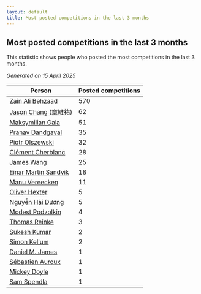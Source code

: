 ```yaml
---
layout: default
title: Most posted competitions in the last 3 months
---
```

## Most posted competitions in the last 3 months
This statistic shows people who posted the most competitions in the last 3 months.

*Generated on 15 April 2025*

| Person | Posted competitions |
| --- | --- |
| [Zain Ali Behzaad](https://www.worldcubeassociation.org/persons/2019BEHZ01) | 570 |
| [Jason Chang (章維祐)](https://www.worldcubeassociation.org/persons/2023CHAN15) | 62 |
| [Maksymilian Gala](https://www.worldcubeassociation.org/persons/2022GALA01) | 51 |
| [Pranav Dandgaval](https://www.worldcubeassociation.org/persons/2017DAND01) | 35 |
| [Piotr Olszewski](https://www.worldcubeassociation.org/persons/2013OLSZ02) | 32 |
| [Clément Cherblanc](https://www.worldcubeassociation.org/persons/2014CHER05) | 28 |
| [James Wang](https://www.worldcubeassociation.org/persons/2015WANG87) | 25 |
| [Einar Martin Sandvik](https://www.worldcubeassociation.org/persons/2018SAND22) | 18 |
| [Manu Vereecken](https://www.worldcubeassociation.org/persons/2010VERE01) | 11 |
| [Oliver Hexter](https://www.worldcubeassociation.org/persons/2022HEXT01) | 5 |
| [Nguyễn Hải Dương](https://www.worldcubeassociation.org/persons/2018DUON07) | 5 |
| [Modest Podzolkin](https://www.worldcubeassociation.org/persons/2017PODZ01) | 4 |
| [Thomas Reinke](https://www.worldcubeassociation.org/persons/2018REIN04) | 3 |
| [Sukesh Kumar](https://www.worldcubeassociation.org/persons/2017KUMA30) | 2 |
| [Simon Kellum](https://www.worldcubeassociation.org/persons/2016KELL12) | 2 |
| [Daniel M. James](https://www.worldcubeassociation.org/persons/2012JAME04) | 1 |
| [Sébastien Auroux](https://www.worldcubeassociation.org/persons/2008AURO01) | 1 |
| [Mickey Doyle](https://www.worldcubeassociation.org/persons/2021DOYL02) | 1 |
| [Sam Spendla](https://www.worldcubeassociation.org/persons/2015SPEN01) | 1 |
